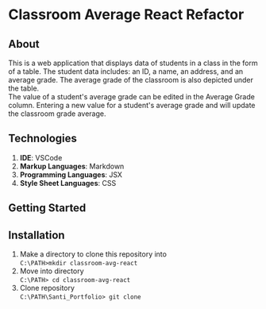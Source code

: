 # Classroom Average React Refactor

## About
This is a web application that displays data of students in a class in the form of a table. The student data includes: an ID, a name, an address, and an average grade. The average grade of the classroom is also depicted under the table. \
The value of a student's average grade can be edited in the Average Grade column. Entering a new value for a student's average grade and will update the classroom grade average. 

## Technologies
1. **IDE**: VSCode
2. **Markup Languages**: Markdown
3. **Programming Languages**: JSX
4. **Style Sheet Languages**: CSS

## Getting Started


## Installation
1. Make a directory to clone this repository into\
`C:\PATH>mkdir classroom-avg-react`
2. Move into directory\
`C:\PATH> cd classroom-avg-react`
3. Clone repository\
`C:\PATH\Santi_Portfolio> git clone `
